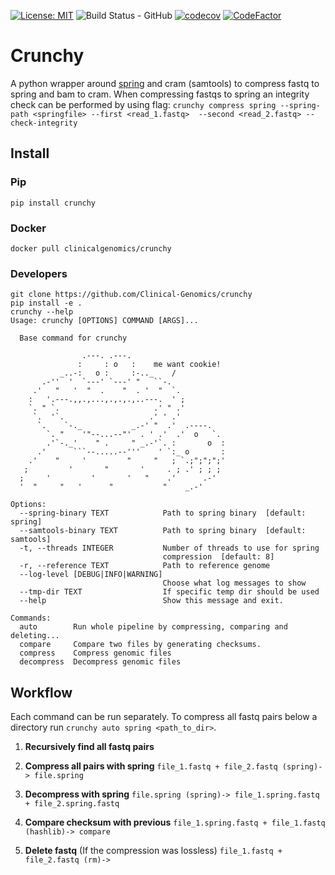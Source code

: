 [![License: MIT](https://img.shields.io/badge/License-MIT-yellow.svg)](https://opensource.org/licenses/MIT)
![Build Status - GitHub](https://github.com/Clinical-Genomics/crunchy/workflows/Build/badge.svg)
[![codecov](https://codecov.io/gh/Clinical-Genomics/crunchy/branch/master/graph/badge.svg)](https://codecov.io/gh/Clinical-Genomics/crunchy)
[![CodeFactor](https://www.codefactor.io/repository/github/clinical-genomics/crunchy/badge)](https://www.codefactor.io/repository/github/clinical-genomics/crunchy)

# Crunchy

A python wrapper around [spring][spring] and cram (samtools) to compress fastq to spring and bam to cram. When compressing fastqs to spring an integrity check can be performed by using flag: `crunchy compress spring --spring-path <springfile> --first <read_1.fastq>  --second <read_2.fastq> --check-integrity`

## Install

### Pip
```
pip install crunchy
```

### Docker
```
docker pull clinicalgenomics/crunchy
```

### Developers
```
git clone https://github.com/Clinical-Genomics/crunchy
pip install -e .
crunchy --help
Usage: crunchy [OPTIONS] COMMAND [ARGS]...

  Base command for crunchy

                .---. .---.
               :     : o   :    me want cookie!
           _..-:   o :     :-.._    /
       .-''  '  `---' `---' "   ``-.
     .'   "   '  "  .    "  . '  "  `.
    :   '.---.,,.,...,.,.,.,..---.  ' ;
    `. " `.                     .' " .'
     `.  '`.                   .' ' .'
      `.    `-._           _.-' "  .'  .----.
        `. "    '"--...--"'  . ' .'  .'  o   `.
        .'`-._'    " .     " _.-'`. :       o  :
      .'      ```--.....--'''    ' `:_ o       :
    .'    "     '         "     "   ; `.;";";";'
   ;         '       "       '     . ; .' ; ; ;
  ;     '         '       '   "    .'      .-'
  '  "     "   '      "           "    _.-'

Options:
  --spring-binary TEXT            Path to spring binary  [default: spring]
  --samtools-binary TEXT          Path to spring binary  [default: samtools]
  -t, --threads INTEGER           Number of threads to use for spring
                                  compression  [default: 8]
  -r, --reference TEXT            Path to reference genome
  --log-level [DEBUG|INFO|WARNING]
                                  Choose what log messages to show
  --tmp-dir TEXT                  If specific temp dir should be used
  --help                          Show this message and exit.

Commands:
  auto        Run whole pipeline by compressing, comparing and deleting...
  compare     Compare two files by generating checksums.
  compress    Compress genomic files
  decompress  Decompress genomic files
```

## Workflow

Each command can be run separately. To compress all fastq pairs below a directory run `crunchy auto spring <path_to_dir>`.

1. **Recursively find all fastq pairs**

1. **Compress all pairs with spring**
```file_1.fastq + file_2.fastq (spring)-> file.spring```

1. **Decompress with spring**
```file.spring (spring)-> file_1.spring.fastq + file_2.spring.fastq```

1. **Compare checksum with previous**
```file_1.spring.fastq + file_1.fastq (hashlib)-> compare```

1. **Delete fastq** (If the compression was lossless)
```file_1.fastq + file_2.fastq (rm)->```

[spring]: https://github.com/shubhamchandak94/Spring
